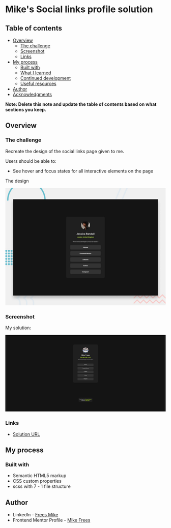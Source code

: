 # Mike's Social links profile solution

## Table of contents

- [Overview](#overview)
  - [The challenge](#the-challenge)
  - [Screenshot](#screenshot)
  - [Links](#links)
- [My process](#my-process)
  - [Built with](#built-with)
  - [What I learned](#what-i-learned)
  - [Continued development](#continued-development)
  - [Useful resources](#useful-resources)
- [Author](#author)
- [Acknowledgments](#acknowledgments)

**Note: Delete this note and update the table of contents based on what sections you keep.**

## Overview

### The challenge

Recreate the design of the social links page given to me.

Users should be able to:

- See hover and focus states for all interactive elements on the page

The design 

![](./src/design%20handout/desktop-preview.jpg)

### Screenshot

My solution:

![](./screenshot.png)

### Links

- [Solution URL](https://github.com/mikeFrees/social-links-profile-main)

## My process

### Built with

- Semantic HTML5 markup
- CSS custom properties
- scss with 7 - 1 file structure

## Author

- LinkedIn - [Frees Mike](https://www.linkedin.com/in/mike-frees/)
- Frontend Mentor Profile - [Mike Frees](https://www.frontendmentor.io/profile/mikeFrees)